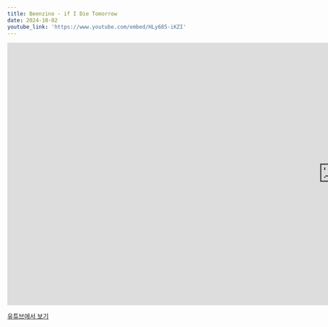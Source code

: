 ```yaml
---
title: Beenzino - if I Die Tomorrow
date: 2024-10-02
youtube_link: 'https://www.youtube.com/embed/HLy685-iKZI'
---
```


<iframe width="1500" height="600" src="https://www.youtube.com/embed/HLy685-iKZI" frameborder="0" allow="accelerometer; autoplay; clipboard-write; encrypted-media; gyroscope; picture-in-picture" allowfullscreen></iframe>

[유튜브에서 보기](https://www.youtube.com/watch?v=HLy685-iKZI)